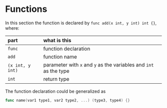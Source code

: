 # Functions

In this section the function is declared by `func add(x int, y int) int {}`,
where:

| part             | what is this                                                      |
| :--------------- | :---------------------------------------------------------------- |
| `func`           | function declaration                                              |
| `add`            | function name                                                     |
| `(x int, y int)` | parameter with `x` and `y` as the variables and `int` as the type |
| `int`            | return type                                                       |

The function declaration could be generalized as

```go
func name(var1 type1, var2 type2, ...) (type3, type4) {}
```

